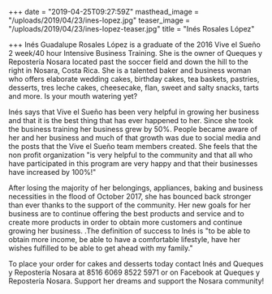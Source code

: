 +++
date = "2019-04-25T09:27:59Z"
masthead_image = "/uploads/2019/04/23/ines-lopez.jpg"
teaser_image = "/uploads/2019/04/23/ines-lopez-teaser.jpg"
title = "Inés Rosales López"

+++
Inés Guadalupe Rosales López is a graduate of the 2016 Vive el Sueño 2 week/40 hour Intensive Business Training. She is the owner of Queques y Repostería Nosara located past the soccer field and down the hill to the right in Nosara, Costa Rica. She is a talented baker and business woman who offers elaborate wedding cakes, birthday cakes, tea baskets, pastries, desserts, tres leche cakes, cheesecake, flan, sweet and salty snacks, tarts and more. Is your mouth watering yet?

Inés says that Vive el Sueño has been very helpful in growing her business and that it is the best thing that has ever happened to her. Since she took the business training her business grew by 50%. People became aware of her and her business and much of that growth was due to social media and the posts that the Vive el Sueño team members created. She feels that the non profit organization "is very helpful to the community and that all who have participated in this program are very happy and that their businesses have increased by 100%!"

After losing the majority of her belongings, appliances, baking and business necessities in the flood of October 2017, she has bounced back stronger than ever thanks to the support of the community. Her new goals for her business are to continue offering the best products and service and to create more products in order to obtain more customers and continue growing her business. .The definition of success to Inés is "to be able to obtain more income, be able to have a comfortable lifestyle, have her wishes fulfilled to be able to get ahead with my family."

To place your order for cakes and desserts today contact Inés and Queques y Repostería Nosara at 8516 6069 8522 5971 or on Facebook at Queques y Repostería Nosara. Support her dreams and support the Nosara community!